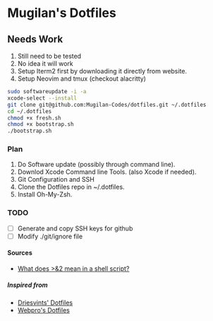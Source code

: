 # Mugilan's Dotfiles

## Needs Work

1. Still need to be tested
1. No idea it will work
1. Setup Iterm2 first by downloading it directly from website.
1. Setup Neovim and tmux (checkout alacritty)

```zsh
sudo softwareupdate -i -a
xcode-select --install
git clone git@github.com:Mugilan-Codes/dotfiles.git ~/.dotfiles
cd ~/.dotfiles
chmod +x fresh.sh
chmod +x bootstrap.sh
./bootstrap.sh
```

### Plan

1. Do Software update (possibly through command line).
1. Downlod Xcode Command line Tools. (also Xcode if needed).
1. Git Configuration and SSH
1. Clone the Dotfiles repo in ~/.dotfiles.
1. Install Oh-My-Zsh.

### TODO

- [ ] Generate and copy SSH keys for github
- [ ] Modify ./git/ignore file

#### Sources

- [What does >&2 mean in a shell script?](https://askubuntu.com/a/1182458)

##### Inspired from

- [Driesvints' Dotfiles](https://github.com/driesvints/dotfiles)
- [Webpro's Dotfiles](https://github.com/webpro/dotfiles)
